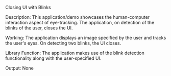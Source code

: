 Closing UI with Blinks

Description: This application/demo showcases the human-computer interaction aspect of eye-tracking. The application, on detection of the blinks of the user, closes the UI.

Working: The application displays an image specified by the user and tracks the user's eyes. On detecting two blinks, the UI closes. 

Library Function: The application makes use of the blink detection functionality along with the user-specified UI.

Output: None
